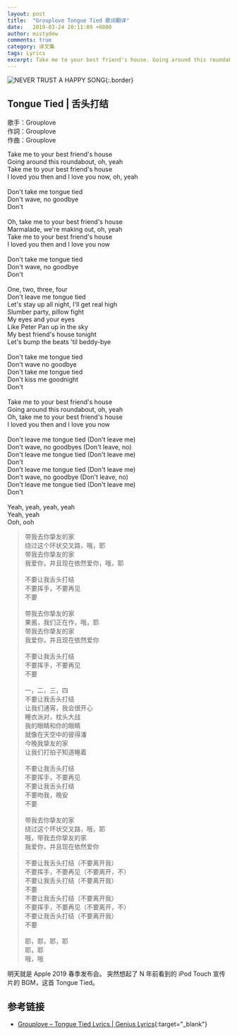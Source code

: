 ```yaml
---
layout: post
title:  "Grouplove Tongue Tied 歌词翻译"
date:   2019-03-24 20:11:09 +0800
author: mistydew
comments: true
category: 译文集
tags: Lyrics
excerpt: Take me to your best friend's house. Going around this roundabout, oh, yeah. Take me to your best friend's house. I loved you then and I love you now, oh, yeah.
---
```

![NEVER TRUST A HAPPY SONG](https://mistydew.github.io/assets/images/cover/misc/NEVER%20TRUST%20A%20HAPPY%20SONG.jpg){:.border}

## Tongue Tied | 舌头打结

歌手：Grouplove<br>
作詞：Grouplove<br>
作曲：Grouplove

<div class="lyric-original">
<p>
Take me to your best friend's house<br>
Going around this roundabout, oh, yeah<br>
Take me to your best friend's house<br>
I loved you then and I love you now, oh, yeah<br>
<br>
Don't take me tongue tied<br>
Don't wave, no goodbye<br>
Don't<br>
<br>
Oh, take me to your best friend's house<br>
Marmalade, we're making out, oh, yeah<br>
Take me to your best friend's house<br>
I loved you then and I love you now<br>
<br>
Don't take me tongue tied<br>
Don't wave, no goodbye<br>
Don't<br>
<br>
One, two, three, four<br>
Don't leave me tongue tied<br>
Let's stay up all night, I'll get real high<br>
Slumber party, pillow fight<br>
My eyes and your eyes<br>
Like Peter Pan up in the sky<br>
My best friend's house tonight<br>
Let's bump the beats 'til beddy-bye<br>
<br>
Don't take me tongue tied<br>
Don't wave no goodbye<br>
Don't take me tongue tied<br>
Don't kiss me goodnight<br>
Don't<br>
<br>
Take me to your best friend's house<br>
Going around this roundabout, oh, yeah<br>
Oh, take me to your best friend's house<br>
I loved you then and I love you now<br>
<br>
Don't leave me tongue tied (Don't leave me)<br>
Don't wave, no goodbyes (Don't leave, no)<br>
Don't leave me tongue tied (Don't leave me)<br>
Don't<br>
Don't leave me tongue tied (Don't leave me)<br>
Don't wave, no goodbye (Don't leave, no)<br>
Don't leave me tongue tied (Don't leave me)<br>
Don't<br>
<br>
Yeah, yeah, yeah, yeah<br>
Yeah, yeah<br>
Ooh, ooh
</p>
</div>

<div class="lyric-translation">
<blockquote>
带我去你挚友的家<br>
绕过这个环状交叉路，哦，耶<br>
带我去你挚友的家<br>
我爱你，并且现在依然爱你，哦，耶<br>
<br>
不要让我舌头打结<br>
不要挥手，不要再见<br>
不要<br>
<br>
带我去你挚友的家<br>
果酱，我们正在作，哦，耶<br>
带我去你挚友的家<br>
我爱你，并且现在依然爱你<br>
<br>
不要让我舌头打结<br>
不要挥手，不要再见<br>
不要<br>
<br>
一，二，三，四<br>
不要让我舌头打结<br>
让我们通宵，我会很开心<br>
睡衣派对，枕头大战<br>
我的眼睛和你的眼睛<br>
就像在天空中的彼得潘<br>
今晚我挚友的家<br>
让我们打拍子知道睡着<br>
<br>
不要让我舌头打结<br>
不要挥手，不要再见<br>
不要让我舌头打结<br>
不要吻我，晚安<br>
不要<br>
<br>
带我去你挚友的家<br>
绕过这个环状交叉路，哦，耶<br>
哦，带我去你挚友的家<br>
我爱你，并且现在依然爱你<br>
<br>
不要让我舌头打结（不要离开我）<br>
不要挥手，不要再见（不要离开，不）<br>
不要让我舌头打结（不要离开我）<br>
不要<br>
不要让我舌头打结（不要离开我）<br>
不要挥手，不要再见（不要离开，不）<br>
不要让我舌头打结（不要离开我）<br>
不要<br>
<br>
耶，耶，耶，耶<br>
耶，耶<br>
哦，哦
</blockquote>
</div>

明天就是 Apple 2019 春季发布会。
突然想起了 N 年前看到的 iPod Touch 宣传片的 BGM，这首 Tongue Tied。

## 参考链接

* [Grouplove – Tongue Tied Lyrics \| Genius Lyrics](https://genius.com/Grouplove-tongue-tied-lyrics){:target="_blank"}
